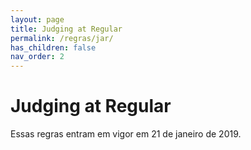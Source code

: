```yaml
---
layout: page
title: Judging at Regular
permalink: /regras/jar/
has_children: false
nav_order: 2
---
```


# Judging at Regular


Essas regras entram em vigor em 21 de janeiro de 2019.

